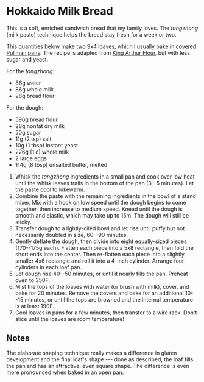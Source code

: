 # Hokkaido Milk Bread

This is a soft, enriched sandwich bread that my family loves. The _tangzhong_
(milk paste) technique helps the bread stay fresh for a week or two.

This quantities below make two 9x4 loaves, which I usually bake in
[covered Pullman pans](https://www.amazon.com/gp/product/B001TO3CN8/). The
recipe is adapted from
[King Arthur Flour](https://cms.kingarthurflour.com/recipes/pillowy-white-bread-recipe),
but with less sugar and yeast.

For the _tangzhong_:

- 86g water
- 86g whole milk
- 28g bread flour

For the dough:

- 596g bread flour
- 28g nonfat dry milk
- 50g sugar
- 11g (2 tsp) salt
- 10g (1 tbsp) instant yeast
- 226g (1 c) whole milk
- 2 large eggs
- 114g (8 tbsp) unsalted butter, melted

1. Whisk the _tangzhong_ ingredients in a small pan and cook over low heat until
   the whisk leaves trails in the bottom of the pan (3--5 minutes). Let the
   paste cool to lukewarm.
2. Combine the paste with the remaining ingredients in the bowl of a stand
   mixer. Mix with a hook on low speed until the dough begins to come together,
   then increase to medium speed. Knead until the dough is smooth and elastic,
   which may take up to 15m. The dough will still be sticky.
3. Transfer dough to a lightly-oiled bowl and let rise until puffy but not
   necessarily doubled in size, 60--90 minutes.
4. Gently deflate the dough, then divide into eight equally-sized pieces
   (170--175g each). Flatten each piece into a 5x8 rectangle, then fold the
   short ends into the center. Then re-flatten each piece into a slightly
   smaller 4x6 rectangle and roll it into a 4-inch cylinder. Arrange four
   cylinders in each loaf pan.
5. Let dough rise 40--50 minutes, or until it nearly fills the pan. Preheat oven
   to 350F.
6. Mist the tops of the loaves with water (or brush with milk), cover, and bake
   for 20 minutes. Remove the covers and bake for an additional 10--15 minutes,
   or until the tops are browned and the internal temperature is at least 190F.
7. Cool loaves in pans for a few minutes, then transfer to a wire rack. Don't
   slice until the loaves are room temperature!

## Notes

The elaborate shaping technique really makes a difference in gluten development
and the final loaf's shape --- done as described, the loaf fills the pan and has
an attractive, even square shape. The difference is even more pronounced when
baked in an open pan.
